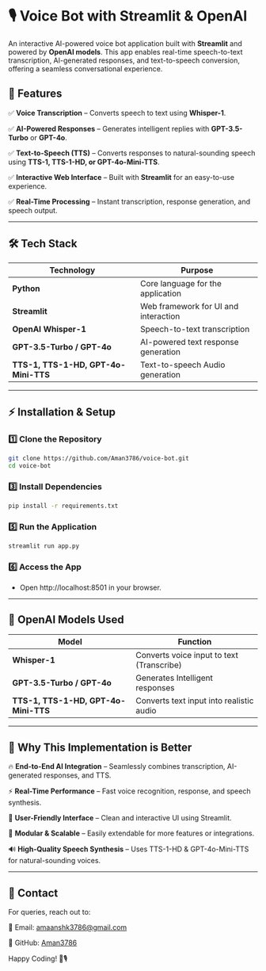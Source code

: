 # :studio_microphone: Voice Bot with Streamlit & OpenAI
An interactive AI-powered voice bot application built with **Streamlit** and powered by **OpenAI models**. This app enables real-time speech-to-text transcription, AI-generated responses, and text-to-speech conversion, offering a seamless conversational experience.

## :rocket: Features
:white_check_mark: **Voice Transcription** – Converts speech to text using **Whisper-1**.

:white_check_mark: **AI-Powered Responses** – Generates intelligent replies with **GPT-3.5-Turbo** or **GPT-4o**.

:white_check_mark: **Text-to-Speech (TTS)** – Converts responses to natural-sounding speech using **TTS-1, TTS-1-HD, or GPT-4o-Mini-TTS**.

:white_check_mark: **Interactive Web Interface** – Built with **Streamlit** for an easy-to-use experience.

:white_check_mark: **Real-Time Processing** – Instant transcription, response generation, and speech output.

---
## :hammer_and_wrench: Tech Stack
| **Technology**    | **Purpose** |
|--------------|---------|
| **Python**   | Core language for the application |
| **Streamlit** | Web framework for UI and interaction |
| **OpenAI Whisper-1** | Speech-to-text transcription |
| **GPT-3.5-Turbo / GPT-4o** | AI-powered text response generation |
| **TTS-1, TTS-1-HD, GPT-4o-Mini-TTS** | Text-to-speech Audio generation |
---
## :zap: Installation & Setup
### :one: Clone the Repository 
```bash
git clone https://github.com/Aman3786/voice-bot.git
cd voice-bot
```
### :three: Install Dependencies
```bash
pip install -r requirements.txt
```
### :five: Run the Application
```bash
streamlit run app.py
```
### :six: Access the App
* Open http://localhost:8501 in your browser.
---

## :crystal_ball: OpenAI Models Used
| **Model**    | **Function** |
|--------------|---------|
| **Whisper-1**   | Converts voice input to text (Transcribe) |
| **GPT-3.5-Turbo / GPT-4o** | Generates Intelligent responses |
| **TTS-1, TTS-1-HD, GPT-4o-Mini-TTS** | Converts text input into realistic audio |
---

## :dart: Why This Implementation is Better
:fire: **End-to-End AI Integration** – Seamlessly combines transcription, AI-generated responses, and TTS.

:zap: **Real-Time Performance** – Fast voice recognition, response, and speech synthesis.

:art: **User-Friendly Interface** – Clean and interactive UI using Streamlit.

:arrows_counterclockwise: **Modular & Scalable** – Easily extendable for more features or integrations.

:loud_sound: **High-Quality Speech Synthesis** – Uses TTS-1-HD & GPT-4o-Mini-TTS for natural-sounding voices.

---
## :e-mail: Contact
For queries, reach out to:

:envelope_with_arrow: Email: amaanshk3786@gmail.com

:link: GitHub: [Aman3786](https://github.com/Aman3786)

Happy Coding! :rocket::studio_microphone:
